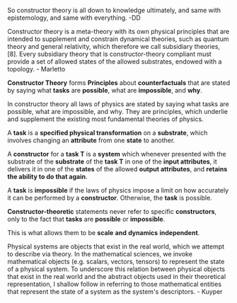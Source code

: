 So constructor theory is all down to knowledge ultimately, and same with epistemology, and same with everything.  -DD

Constructor theory is a meta-theory with its own physical principles that are intended to supplement and constrain dynamical theories, such as quantum theory and general relativity, which therefore we call subsidiary theories, [8]. Every subsidiary theory that is constructor-theory compliant must provide a set of allowed states of the allowed substrates, endowed with a topology. - Marletto

**Constructor Theory** forms **Principles** about **counterfactuals** that are stated by saying what **tasks** are **possible**, what are **impossible**, and **why**.

In constructor theory all laws of physics are stated by saying what tasks are possible, what are impossible, and why. They are principles, which underlie and supplement the existing most fundamental theories of physics.

A **task** is a
**specified physical transformation** on a **substrate**,
which involves changing an **attribute** from one **state** to another.

A **constructor** for a **task T**
is a **system** which whenever presented 
with the substrate of the **substrate** of the **task T**
in one of the **input attributes**,
it delivers it in one of the **states** 
of the allowed **output attributes**,
and **retains the ability to do that again**.

A **task**
is **impossible**
if the laws of physics impose a limit on how accurately 
it can be performed by a **constructor**.
Otherwise,
  the **task** is possible.

**Constructor-theoretic** statements
never refer to specific **constructors**,
only to the fact that 
**tasks** are **possible** or **impossible**.

This is what allows them to be **scale** **and** **dynamics** **independent**.

Physical systems are objects that exist in the real world, 
which we attempt to describe via theory.
In the mathematical sciences, 
we invoke mathematical objects (e.g. scalars, vectors, tensors)
to represent the state of a physical system.
To underscore this relation between
physical objects that exist in the real world
and the
abstract objects used in their theoretical representation,
I shallow follow in referring to those
mathematical entities that represent the state of a system as the system's descriptors.  - Kuyper



